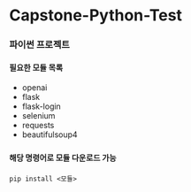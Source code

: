 # Capstone-Python-Test

### 파이썬 프로젝트
#### 필요한 모듈 목록
 - openai
 - flask
 - flask-login
 - selenium
 - requests
 - beautifulsoup4
###
#### 해당 명령어로 모듈 다운로드 가능
````
pip install <모듈>
````